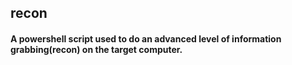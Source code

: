 ## recon
#### A powershell script used to do an advanced level of information grabbing(recon) on the target computer.
